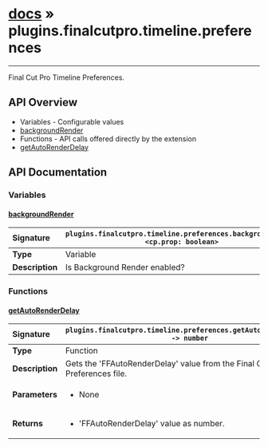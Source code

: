 # [docs](index.md) » plugins.finalcutpro.timeline.preferences
---

Final Cut Pro Timeline Preferences.

## API Overview
* Variables - Configurable values
 * [backgroundRender](#backgroundrender)
* Functions - API calls offered directly by the extension
 * [getAutoRenderDelay](#getautorenderdelay)

## API Documentation

### Variables

#### [backgroundRender](#backgroundrender)
| <span style="float: left;">**Signature**</span> | <span style="float: left;">`plugins.finalcutpro.timeline.preferences.backgroundRender <cp.prop: boolean>` </span>                                                          |
| -----------------------------------------------------|---------------------------------------------------------------------------------------------------------|
| **Type**                                             | Variable |
| **Description**                                      | Is Background Render enabled? |

### Functions

#### [getAutoRenderDelay](#getautorenderdelay)
| <span style="float: left;">**Signature**</span> | <span style="float: left;">`plugins.finalcutpro.timeline.preferences.getAutoRenderDelay() -> number` </span>                                                          |
| -----------------------------------------------------|---------------------------------------------------------------------------------------------------------|
| **Type**                                             | Function |
| **Description**                                      | Gets the 'FFAutoRenderDelay' value from the Final Cut Pro Preferences file. |
| **Parameters**                                       | <ul><li>None</li></ul> |
| **Returns**                                          | <ul><li>'FFAutoRenderDelay' value as number.</li></ul> |

